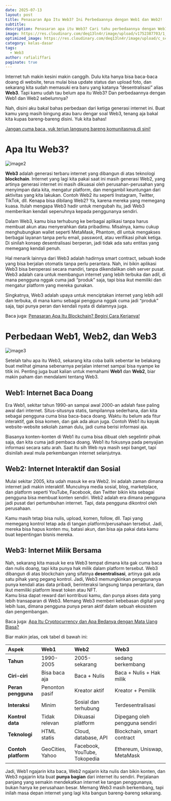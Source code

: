 ```yaml
---
date: 2025-07-13
layout: post
title: Penasaran Apa Itu Web3? Ini Perbedaannya dengan Web1 dan Web2!
subtitle: 
description: Penasaran apa itu Web3? Cari tahu perbedaannya dengan Web1 dan Web2 dalam penjelasan singkat yang mudah dipahami!
image: https://res.cloudinary.com/deq13ln4r/image/upload/v1752387703/1_pzaj9a.png
optimized_image: https://res.cloudinary.com/deq13ln4r/image/upload/c_scale,w_380/v1752387703/1_pzaj9a.png
category: kelas-dasar
tags:
  - Web3
author: rafialiffari
paginate: true
--- 
```

Internet tuh makin kesini makin canggih. Dulu kita hanya bisa baca-baca doang di website, terus mulai bisa update status dan upload foto, dan sekarang kita sudah memasuki era baru yang katanya “desentralisasi” alias **Web3**. Tapi kamu udah tau belum apa itu Web3? Dan perbedaannya dengan Web1 dan Web2 sebelumnya?

Nah, disini aku bakal bahas perbedaan dari ketiga generasi internet ini. Buat kamu yang masih bingung atau baru dengar soal Web3, tenang aja bakal kita kupas bareng-bareng disini. Yuk kita bahas\!

[Jangan cuma baca, yuk terjun langsung bareng komunitasnya di sini\!](https://t.me/Blockhore)

# Apa Itu Web3?

![image2](https://res.cloudinary.com/deq13ln4r/image/upload/v1752387700/2_aszp3m.png)

**Web3** adalah generasi terbaru internet yang dibangun di atas teknologi **blockchain**. Internet yang lagi kita pakai saat ini masih generasi Web2, yang artinya generasi internet ini masih dikuasai oleh perusahan-perusahan yang menyimpan data kita, mengatur platform, dan mengambil keuntungan dari aktivitas yang kita lakukan. Contoh Web2 itu seperti Instagram, Twitter, TikTok, dll. Kenapa bisa dibilang Web2? Ya, karena mereka yang memegang kuasa. Itulah mengapa Web3 hadir untuk mengubah itu, jadi Web3 memberikan kendali sepenuhnya kepada penggunanya sendiri.

Dalam Web3, kamu bisa terhubung ke berbagai aplikasi tanpa harus membuat akun atau menyerahkan data pribadimu. Misalnya, kamu cukup menghubungkan wallet seperti MetaMask, Phantom, dll untuk mengakses berbagai layanan tanpa perlu email, password, atau verifikasi pihak ketiga. Di sinilah konsep desentralisasi berperan, jadi tidak ada satu entitas yang memegang kendali penuh.

Hal menarik lainnya dari Web3 adalah hadirnya smart contract, sebuah kode yang bisa berjalan otomatis tanpa perlu perantara. Nah, ini bikin aplikasi Web3 bisa beroperasi secara mandiri, tanpa dikendalikan oleh server pusat. Web3 adalah cara untuk membangun internet yang lebih terbuka dan adil, di mana pengguna nggak cuma jadi “produk” saja, tapi bisa ikut memiliki dan mengatur platform yang mereka gunakan.

Singkatnya, Web3 adalah upaya untuk menciptakan internet yang lebih adil dan terbuka, di mana kamu sebagai pengguna nggak cuma jadi “produk” saja, tapi punya peran dan kendali nyata di dalamnya juga.

Baca juga: [Penasaran Apa Itu Blockchain? Begini Cara Kerjanya\!](https://blockhore.netlify.app/penasaran-apa-itu-blockchain-begini-cara-kerjanya/)

# Perbedaan Web1, Web2, dan Web3

![image3](https://res.cloudinary.com/deq13ln4r/image/upload/v1752387700/3_tetftc.png)

Setelah tahu apa itu Web3, sekarang kita coba balik sebentar ke belakang buat melihat gimana sebenarnya perjalan internet sampai bisa nyampe ke titik ini. Penting juga buat kalian untuk memahami **Web1** dan **Web2**, biar makin paham dan mendalami tentang Web3.

## Web1: Internet Baca Doang

Era Web1, sekitar tahun 1990-an sampai awal 2000-an adalah fase paling awal dari internet. Situs-situsnya statis, tampilannya sederhana, dan kita sebagai pengguna cuma bisa baca-baca doang. Waktu itu belum ada fitur interaktif, gak bisa komen, dan gak ada akun juga. Contoh Web1 itu kayak website-website sekolah zaman dulu, jadi cuma berisi informasi aja.

Biasanya konten-konten di Web1 itu cuma bisa dibuat oleh segelintir pihak saja, dan kita cuma jadi pembaca doang. Web1 itu fokusnya pada penyajian informasi secara satu arah. Saat itu sih Web nya masih sepi banget, tapi disinilah awal mula perkembangan internet selanjutnya.

## Web2: Internet Interaktif dan Sosial

Mulai sekitar 2005, kita udah masuk ke era Web2. Ini adalah zaman dimana internet jadi makin interaktif. Munculnya media sosial, blog, marketplace, dan platform seperti YouTube, Facebook, dan Twitter bikin kita sebagai pengguna bisa membuat konten sendiri. Web2 adalah era dimana pengguna jadi pusat dari pertumbuhan internet. Tapi, data pengguna dikontrol oleh perusahaan.

Kamu masih tetap bisa nulis, upload, komen, follow, dll. Tapi yang memegang kontrol tetap ada di tangan platform/perusahaan tersebut. Jadi, mereka bisa hapus konten mu, batasi akun, dan bisa aja pakai data kamu buat kepentingan bisnis mereka.

## Web3: Internet Milik Bersama

Nah, sekarang kita masuk ke era Web3 tempat dimana kita gak cuma baca dan nulis doang, tapi kita punya hak milik dalam platform tersebut. Web3 dibangun di atas blockchain yang sifatnya **desentralisasi**, artinya gak ada satu pihak yang pegang kontrol. Jadi, Web3 memungkinkan penggunanya punya kendali atas data pribadi, berinteraksi langsung tanpa perantara, dan ikut memiliki platform lewat token atau NFT.  
Kamu bisa dapat reward dari kontribusi kamu, dan punya akses data yang lebih transaparan di Web3. Memang Web3 memberi kebebasan digital yang lebih luas, dimana pengguna punya peran aktif dalam sebuah ekosistem dan pengembangan.

Baca juga: [Apa Itu Cryptocurrency dan Apa Bedanya dengan Mata Uang Biasa?](https://blockhore.netlify.app/apa-itu-cryptocurrency-dan-apa-bedanya-dengan-mata-uang-biasa/)

Biar makin jelas, cek tabel di bawah ini:

| Aspek | Web1 | Web2 | Web3 |
| :---- | :---- | :---- | :---- |
| **Tahun** | 1990-2005 | 2005-sekarang | sedang berkembang |
| **Ciri-ciri** | Bisa baca aja | Baca \+ Nulis | Baca \+ Nulis \+ Hak milik |
| **Peran pengguna** | Penonton pasif | Kreator aktif | Kreator \+ Pemilik |
| **Interaksi** | Minim | Sosial dan terhubung | Terdesentralisasi |
| **Kontrol data** | Tidak relevan | Dikuasai platform | Dipegang oleh pengguna sendiri |
| **Teknologi** | HTML statis | Cloud, database, API | Blockchain, smart contract |
| **Contoh platform** | GeoCities, Yahoo | Facebook, YouTube, Tokopedia | Ethereum, Uniswap, MetaMask |

Jadi, Web1 ngajarin kita baca, Web2 ngajarin kita nulis dan bikin konten, dan Web3 ngajarin kita buat **punya bagian** dari internet itu sendiri. Perjalanan panjang yang semakin mendekatkan internet ke tangan penggunanya, bukan hanya ke perusahaan besar. Memang Web3 masih berkembang, tapi inilah masa depan internet yang lagi kita bangun bareng-bareng sekarang.
